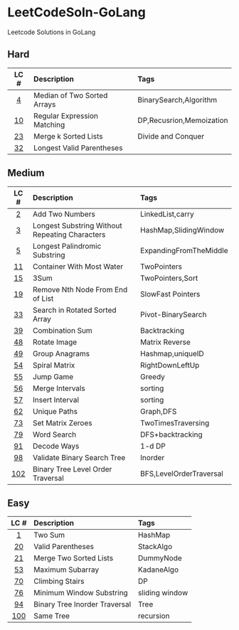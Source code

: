# LeetCodeSoln-GoLang
Leetcode Solutions in GoLang

## Hard
|LC #|Description|Tags|
|:-:|:-|:-|
|[4](https://leetcode.com/problems/median-of-two-sorted-arrays/)|  Median of Two Sorted Arrays | BinarySearch,Algorithm |
|[10](https://leetcode.com/problems/regular-expression-matching/)| Regular Expression Matching| DP,Recusrion,Memoization|
|[23](https://leetcode.com/problems/merge-k-sorted-lists/)| Merge k Sorted Lists| Divide and Conquer |
|[32](https://leetcode.com/problems/longest-valid-parentheses/)| Longest Valid Parentheses| 

## Medium
|LC #|Description|Tags|
|:-:|:-|:-|
|[2](https://leetcode.com/problems/add-two-numbers/)| Add Two Numbers| LinkedList,carry|
|[3](https://leetcode.com/problems/longest-substring-without-repeating-characters/)| Longest Substring Without Repeating Characters| HashMap,SlidingWindow|
|[5](https://leetcode.com/problems/longest-palindromic-substring/)| Longest Palindromic Substring| ExpandingFromTheMiddle|
|[11](https://leetcode.com/problems/container-with-most-water/)| Container With Most Water| TwoPointers |
|[15](https://leetcode.com/problems/3sum/)| 3Sum | TwoPointers,Sort |
|[19](https://leetcode.com/problems/remove-nth-node-from-end-of-list/)| Remove Nth Node From End of List | SlowFast Pointers |
|[33](https://leetcode.com/problems/search-in-rotated-sorted-array/)| Search in Rotated Sorted Array | Pivot-BinarySearch |
|[39](https://leetcode.com/problems/combination-sum/)| Combination Sum | Backtracking |
|[48](https://leetcode.com/problems/rotate-image/)|  Rotate Image | Matrix Reverse |
|[49](https://leetcode.com/problems/group-anagrams/)|   Group Anagrams | Hashmap,uniqueID |
|[54](https://leetcode.com/problems/spiral-matrix/)|   Spiral Matrix | RightDownLeftUp |
|[55](https://leetcode.com/problems/jump-game/)|  Jump Game | Greedy |
|[56](https://leetcode.com/problems/merge-intervals/)|  Merge Intervals | sorting |
|[57](https://leetcode.com/problems/insert-interval/)|  Insert Interval | sorting |
|[62](https://leetcode.com/problems/unique-paths/)|  Unique Paths | Graph,DFS |
|[73](https://leetcode.com/problems/set-matrix-zeroes/)|  Set Matrix Zeroes | TwoTimesTraversing |
|[79](https://leetcode.com/problems/word-search/)|  Word Search | DFS+backtracking |
|[91](https://leetcode.com/problems/decode-ways/)| Decode Ways | 1-d DP |
|[98](https://leetcode.com/problems/validate-binary-search-tree/)|  Validate Binary Search Tree | Inorder |
|[102](https://leetcode.com/problems/binary-tree-level-order-traversal/)|  Binary Tree Level Order Traversal | BFS,LevelOrderTraversal |




## Easy
|LC #|Description|Tags|
|:-:|:-|:-|
|[1](https://leetcode.com/problems/two-sum/)| Two Sum| HashMap |
|[20](https://leetcode.com/problems/valid-parentheses/)| Valid Parentheses| StackAlgo | 
|[21](https://leetcode.com/problems/merge-two-sorted-lists/)| Merge Two Sorted Lists | DummyNode |
|[53](https://leetcode.com/problems/maximum-subarray/)| Maximum Subarray | KadaneAlgo |
|[70](https://leetcode.com/problems/climbing-stairs/)| Climbing Stairs | DP |
|[76](https://leetcode.com/problems/minimum-window-substring/solution/)| Minimum Window Substring | sliding window |
|[94](https://leetcode.com/problems/binary-tree-inorder-traversal/)| Binary Tree Inorder Traversal | Tree |
|[100](https://leetcode.com/problems/same-tree/)|  Same Tree | recursion |

